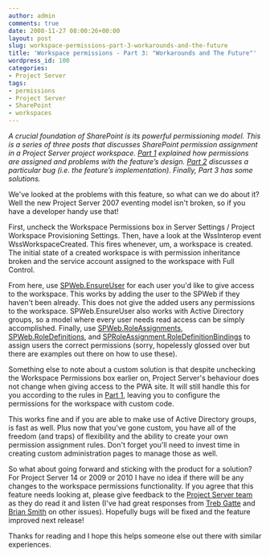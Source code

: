 ```yaml
---
author: admin
comments: true
date: 2008-11-27 08:00:26+00:00
layout: post
slug: workspace-permissions-part-3-workarounds-and-the-future
title: 'Workspace permissions - Part 3: "Workarounds and The Future"'
wordpress_id: 100
categories:
- Project Server
tags:
- permissions
- Project Server
- SharePoint
- workspaces
---
```


_A crucial foundation of SharePoint is its powerful permissioning model. This is a series of three posts that discusses SharePoint permission assignment in a Project Server project workspace. [Part 1](http://alexangas.wordpress.com/2008/11/25/workspace-permissions-part-1-by-design/) explained how permissions are assigned and problems with the feature’s design. [Part 2](http://alexangas.wordpress.com/2008/11/26/workspace-permissions-part-2-access-denied/) discusses a particular bug (i.e. the feature’s implementation). Finally, Part 3 has some solutions._

We've looked at the problems with this feature, so what can we do about it? Well the new Project Server 2007 eventing model isn't broken, so if you have a developer handy use that!

First, uncheck the Workspace Permissions box in Server Settings / Project Workspace Provisioning Settings. Then, have a look at the WssInterop event WssWorkspaceCreated. This fires whenever, um, a workspace is created. The initial state of a created workspace is with permission inheritance broken and the service account assigned to the workspace with Full Control.

From here, use [SPWeb.EnsureUser](http://msdn.microsoft.com/en-us/library/microsoft.sharepoint.spweb.ensureuser.aspx) for each user you'd like to give access to the workspace. This works by adding the user to the SPWeb if they haven't been already. This does not give the added users any permissions to the workspace. SPWeb.EnsureUser also works with Active Directory groups, so a model where every user needs read access can be simply accomplished. Finally, use [SPWeb.RoleAssignments](http://msdn.microsoft.com/en-us/library/microsoft.sharepoint.spweb.roleassignments.aspx), [SPWeb.RoleDefinitions](http://msdn.microsoft.com/en-us/library/microsoft.sharepoint.spweb.roledefinitions.aspx), and [SPRoleAssignment.RoleDefinitionBindings](http://msdn.microsoft.com/en-us/library/microsoft.sharepoint.sproleassignment.roledefinitionbindings.aspx) to assign users the correct permissions (sorry, hopelessly glossed over but there are examples out there on how to use these).

Something else to note about a custom solution is that despite unchecking the Workspace Permissions box earlier on, Project Server's behaviour does not change when giving access to the PWA site. It will still handle this for you according to the rules in [Part 1](http://alexangas.wordpress.com/2008/11/25/workspace-permissions-part-1-by-design/), leaving you to configure the permissions for the workspace with custom code.

This works fine and if you are able to make use of Active Directory groups, is fast as well. Plus now that you've gone custom, you have all of the freedom (and traps) of flexibility and the ability to create your own permission assignment rules. Don't forget you'll need to invest time in creating custom administration pages to manage those as well.

So what about going forward and sticking with the product for a solution? For Project Server 14 or 2009 or 2010 I have no idea if there will be any changes to the workspace permissions functionality. If you agree that this feature needs looking at, please give feedback to the [Project Server team](http://blogs.msdn.com/project/) as they do read it and listen (I've had great responses from [Treb Gatte](http://evildoctorporkchop.spaces.live.com/) and [Brian Smith](http://blogs.msdn.com/brismith/) on other issues). Hopefully bugs will be fixed and the feature improved next release!

Thanks for reading and I hope this helps someone else out there with similar experiences.
